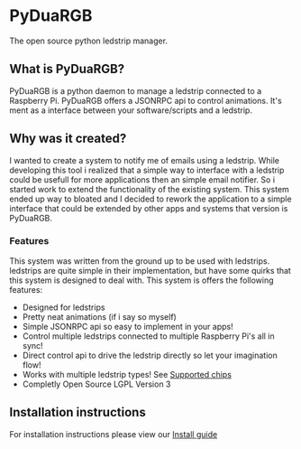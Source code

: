# PyDuaRGB
The open source python ledstrip manager.

## What is PyDuaRGB?
PyDuaRGB is a python daemon to manage a ledstrip connected to a Raspberry Pi.
PyDuaRGB offers a JSONRPC api to control animations. It's ment as a interface between
your software/scripts and a ledstrip.

## Why was it created?
I wanted to create a system to notify me of emails using a ledstrip. While developing
this tool i realized that a simple way to interface with a ledstrip could be usefull
for more applications then an simple email notifier. So i started work to extend
the functionality of the existing system. This system ended up way to bloated
and I decided to rework the application to a simple interface that could be extended
by other apps and systems that version is PyDuaRGB.

### Features
This system was written from the ground up to be used with ledstrips. ledstrips are
quite simple in their implementation, but have some quirks that this system is designed to deal with.
This system is offers the following features:

* Designed for ledstrips
* Pretty neat animations (if i say so myself)
* Simple JSONRPC api so easy to implement in your apps!
* Control multiple ledstrips connected to multiple Raspberry Pi's all in sync!
* Direct control api to drive the ledstrip directly so let your imagination flow!
* Works with multiple ledstrip types! See [Supported chips](./supported_chips.md)
* Completly Open Source LGPL Version 3

## Installation instructions
For installation instructions please view our [Install guide](./Install_guide.md)
